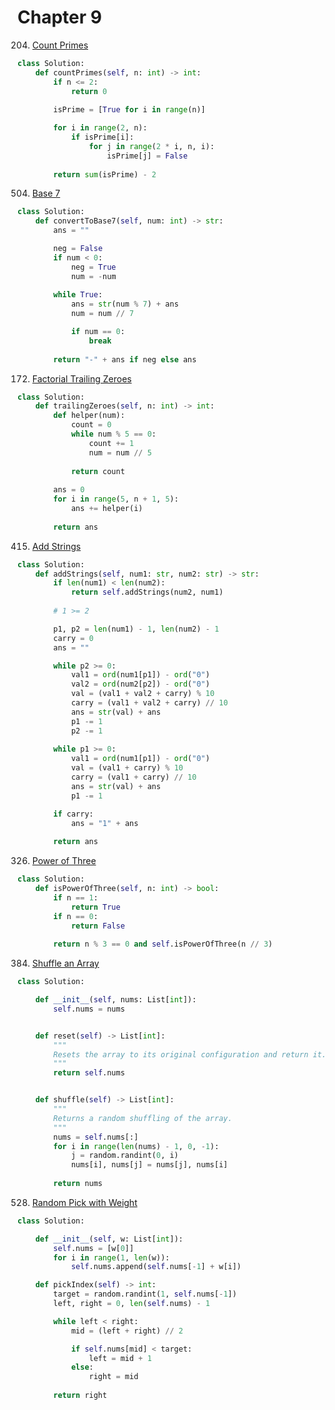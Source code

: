 
# Chapter 9

204. [Count Primes](https://leetcode.com/problems/count-primes)  

```python
class Solution:
    def countPrimes(self, n: int) -> int:
        if n <= 2:
            return 0
        
        isPrime = [True for i in range(n)]

        for i in range(2, n):
            if isPrime[i]:
                for j in range(2 * i, n, i):
                    isPrime[j] = False
        
        return sum(isPrime) - 2
```

504. [Base 7](https://leetcode.com/problems/base-7)  

```python
class Solution:
    def convertToBase7(self, num: int) -> str:
        ans = ""

        neg = False
        if num < 0:
            neg = True
            num = -num
        
        while True:
            ans = str(num % 7) + ans
            num = num // 7

            if num == 0:
                break
        
        return "-" + ans if neg else ans
```

172. [Factorial Trailing Zeroes](https://leetcode.com/problems/factorial-trailing-zeroes)  

```python
class Solution:
    def trailingZeroes(self, n: int) -> int:
        def helper(num):
            count = 0
            while num % 5 == 0:
                count += 1
                num = num // 5
            
            return count
        
        ans = 0
        for i in range(5, n + 1, 5):
            ans += helper(i)
        
        return ans
```

415. [Add Strings](https://leetcode.com/problems/add-strings)  

```python
class Solution:
    def addStrings(self, num1: str, num2: str) -> str:
        if len(num1) < len(num2):
            return self.addStrings(num2, num1)
        
        # 1 >= 2

        p1, p2 = len(num1) - 1, len(num2) - 1
        carry = 0
        ans = ""

        while p2 >= 0:
            val1 = ord(num1[p1]) - ord("0")
            val2 = ord(num2[p2]) - ord("0")
            val = (val1 + val2 + carry) % 10
            carry = (val1 + val2 + carry) // 10
            ans = str(val) + ans
            p1 -= 1
            p2 -= 1
        
        while p1 >= 0:
            val1 = ord(num1[p1]) - ord("0")
            val = (val1 + carry) % 10
            carry = (val1 + carry) // 10
            ans = str(val) + ans
            p1 -= 1

        if carry:
            ans = "1" + ans
        
        return ans
```

326. [Power of Three](https://leetcode.com/problems/power-of-three)  

```python
class Solution:
    def isPowerOfThree(self, n: int) -> bool:
        if n == 1:
            return True
        if n == 0:
            return False
        
        return n % 3 == 0 and self.isPowerOfThree(n // 3)
```

384. [Shuffle an Array](https://leetcode.com/problems/shuffle-an-array)  

```python
class Solution:

    def __init__(self, nums: List[int]):
        self.nums = nums


    def reset(self) -> List[int]:
        """
        Resets the array to its original configuration and return it.
        """
        return self.nums


    def shuffle(self) -> List[int]:
        """
        Returns a random shuffling of the array.
        """
        nums = self.nums[:]
        for i in range(len(nums) - 1, 0, -1):
            j = random.randint(0, i)
            nums[i], nums[j] = nums[j], nums[i]
        
        return nums
```

528. [Random Pick with Weight](https://leetcode.com/problems/random-pick-with-weight)  

```python
class Solution:

    def __init__(self, w: List[int]):
        self.nums = [w[0]]
        for i in range(1, len(w)):
            self.nums.append(self.nums[-1] + w[i])

    def pickIndex(self) -> int:
        target = random.randint(1, self.nums[-1])
        left, right = 0, len(self.nums) - 1

        while left < right:
            mid = (left + right) // 2

            if self.nums[mid] < target:
                left = mid + 1
            else:
                right = mid
        
        return right
```
